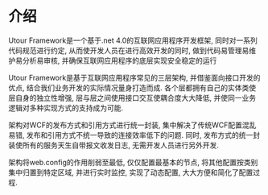 # 介绍

Utour Framework是一个基于.net 4.0的互联网应用程序开发框架, 同时对一系列代码规范进行约定, 从而使开发人员在进行高效开发的同时, 做到代码易管理易维护易分析易审核, 并确保互联网应用程序的底层实现安全稳定的运行

Utour Framework是基于互联网应用程序常见的三层架构, 并借鉴面向接口开发的优点, 结合我们业务开发的实际情况量身打造而成. 各个层都拥有自己的实体类使层自身的独立性增强, 层与层之间使用接口交互使耦合度大大降低, 并使同一业务逻辑对多种实现方式的支持成为可能.

架构对WCF的发布方式和引用方式进行统一封装, 集中解决了传统WCF配置混乱易错, 发布和引用方式不统一导致的连接效率低下的问题. 同时, 发布方式的统一封装使所有的服务天生自带报文收发日志, 无需开发人员进行另外开发.

架构将web.config的作用削弱至最低, 仅仅配置最基本的节点, 将其他配置按类别集中归置到特定区域, 并进行实时监控, 实现了动态配置, 大大方便和简化了配置过程. 








  





